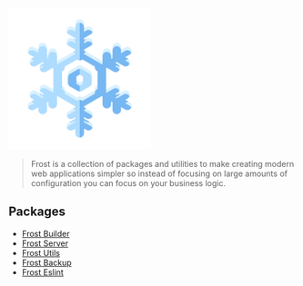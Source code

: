 <img src="./assets/logo.png" alt="Frost Logo" width="250">

> Frost is a collection of packages and utilities to make creating modern web applications simpler so instead of focusing on large amounts of configuration you can focus on your business logic. 

## Packages

- [Frost Builder](https://github.com/Bashkir15/frost/tree/master/packages/frost-builder)
- [Frost Server](https://github.com/Bashkir15/frost/tree/master/packages/frost-server)
- [Frost Utils](https://github.com/Bashkir15/frost/tree/master/packages/frost-utils)
- [Frost Backup](https://github.com/Bashkir15/frost/tree/master/packages/frost-backup)
- [Frost Eslint](https://github.com/Bashkir15/frost/tree/master/packages/frost-eslint)

